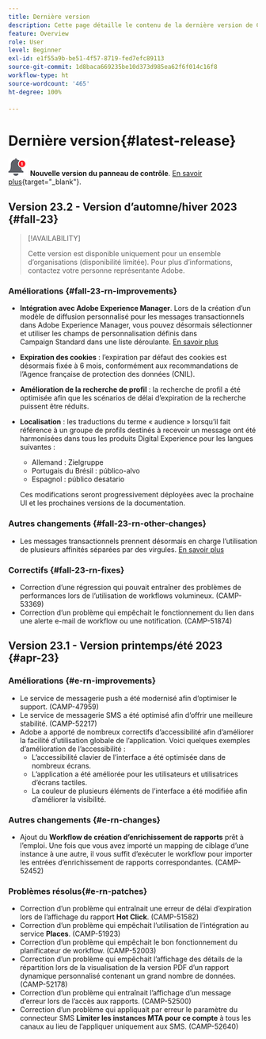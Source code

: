 ```yaml
---
title: Dernière version
description: Cette page détaille le contenu de la dernière version de Campaign Standard
feature: Overview
role: User
level: Beginner
exl-id: e1f55a9b-be51-4f57-8719-fed7efc89113
source-git-commit: 1d8baca669235be10d373d985ea62f6f014c16f8
workflow-type: ht
source-wordcount: '465'
ht-degree: 100%

---
```



# Dernière version{#latest-release}

![Panneau de contrôle](assets/do-not-localize/cp-icon.png) **Nouvelle version du panneau de contrôle**. [En savoir plus](https://experienceleague.adobe.com/docs/control-panel/using/release-notes.html?lang=fr){target="_blank"}.


## Version 23.2 - Version d’automne/hiver 2023 {#fall-23}

>[!AVAILABILITY]
>
>Cette version est disponible uniquement pour un ensemble d’organisations (disponibilité limitée). Pour plus d’informations, contactez votre personne représentante Adobe.

### Améliorations {#fall-23-rn-improvements}

* **Intégration avec Adobe Experience Manager**. Lors de la création d’un modèle de diffusion personnalisé pour les messages transactionnels dans Adobe Experience Manager, vous pouvez désormais sélectionner et utiliser les champs de personnalisation définis dans Campaign Standard dans une liste déroulante. [En savoir plus](../../integrating/using/creating-email-experience-manager.md)

* **Expiration des cookies** : l’expiration par défaut des cookies est désormais fixée à 6 mois, conformément aux recommandations de l’Agence française de protection des données (CNIL).

* **Amélioration de la recherche de profil** : la recherche de profil a été optimisée afin que les scénarios de délai d’expiration de la recherche puissent être réduits.

* **Localisation** : les traductions du terme « audience » lorsqu’il fait référence à un groupe de profils destinés à recevoir un message ont été harmonisées dans tous les produits Digital Experience pour les langues suivantes :

   * Allemand : Zielgruppe
   * Portugais du Brésil : público-alvo
   * Espagnol : público desatario

  Ces modifications seront progressivement déployées avec la prochaine UI et les prochaines versions de la documentation.


### Autres changements {#fall-23-rn-other-changes}

* Les messages transactionnels prennent désormais en charge l’utilisation de plusieurs affinités séparées par des virgules. [En savoir plus](../../sending/using/managing-typologies.md)

### Correctifs {#fall-23-rn-fixes}

* Correction d’une régression qui pouvait entraîner des problèmes de performances lors de l’utilisation de workflows volumineux. (CAMP-53369)
* Correction d’un problème qui empêchait le fonctionnement du lien dans une alerte e-mail de workflow ou une notification. (CAMP-51874)

## Version 23.1 - Version printemps/été 2023 {#apr-23}

### Améliorations {#e-rn-improvements}

* Le service de messagerie push a été modernisé afin d’optimiser le support. (CAMP-47959)
* Le service de messagerie SMS a été optimisé afin d’offrir une meilleure stabilité. (CAMP-52217)
* Adobe a apporté de nombreux correctifs d’accessibilité afin d’améliorer la facilité d’utilisation globale de l’application. Voici quelques exemples d’amélioration de l’accessibilité :
   * L’accessibilité clavier de l’interface a été optimisée dans de nombreux écrans.
   * L’application a été améliorée pour les utilisateurs et utilisatrices d’écrans tactiles.
   * La couleur de plusieurs éléments de l’interface a été modifiée afin d’améliorer la visibilité.

### Autres changements  {#e-rn-changes}

* Ajout du **Workflow de création d’enrichissement de rapports** prêt à l’emploi. Une fois que vous avez importé un mapping de ciblage d’une instance à une autre, il vous suffit d’exécuter le workflow pour importer les entrées d’enrichissement de rapports correspondantes. (CAMP-52452)

### Problèmes résolus{#e-rn-patches}

* Correction d’un problème qui entraînait une erreur de délai d’expiration lors de l’affichage du rapport **Hot Click**. (CAMP-51582)
* Correction d’un problème qui empêchait l’utilisation de l’intégration au service **Places**. (CAMP-51923)
* Correction d’un problème qui empêchait le bon fonctionnement du planificateur de workflow. (CAMP-52003)
* Correction d’un problème qui empêchait l’affichage des détails de la répartition lors de la visualisation de la version PDF d’un rapport dynamique personnalisé contenant un grand nombre de données. (CAMP-52178)
* Correction d’un problème qui entraînait l’affichage d’un message d’erreur lors de l’accès aux rapports. (CAMP-52500)
* Correction d’un problème qui appliquait par erreur le paramètre du connecteur SMS **Limiter les instances MTA pour ce compte** à tous les canaux au lieu de l’appliquer uniquement aux SMS. (CAMP-52640)
